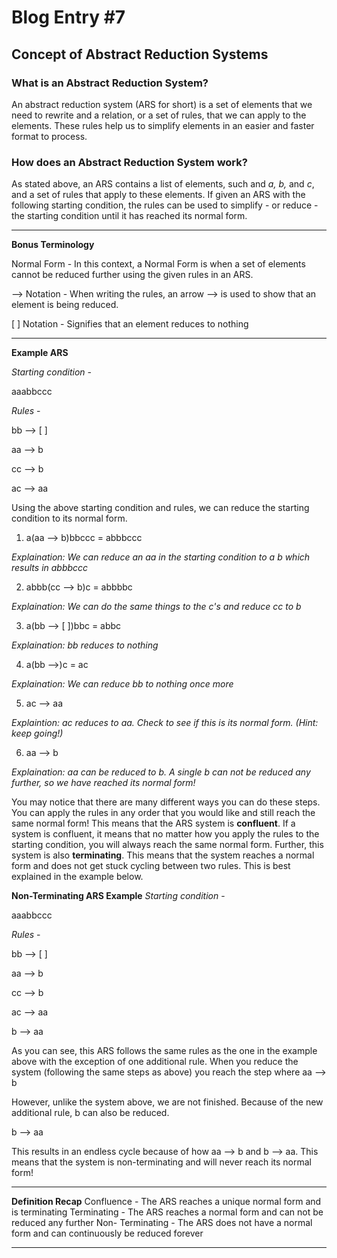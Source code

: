# Blog Entry #7

## Concept of Abstract Reduction Systems

### What is an Abstract Reduction System?
An abstract reduction system (ARS for short) is a set of elements that we need to rewrite and a relation, or a set of rules, that we can apply to the elements. These rules help us to simplify elements in an easier and faster format to process.

### How does an Abstract Reduction System work?
As stated above, an ARS contains a list of elements, such and *a, b,* and *c*, and a set of rules that apply to these elements. If given an ARS with the following starting condition, the rules can be used to simplify - or reduce - the starting condition until it has reached its normal form.  
_________________________________________________________________________________________________________________________________________________________________________________
**Bonus Terminology**

Normal Form - In this context, a Normal Form is when a set of elements cannot be reduced further using the given rules in an ARS. 

--> Notation - When writing the rules, an arrow --> is used to show that an element is being reduced.

[ ] Notation - Signifies that an element reduces to nothing
_________________________________________________________________________________________________________________________________________________________________________________

**Example ARS**

*Starting condition* - 

aaabbccc

*Rules* - 

bb --> [ ]

aa --> b

cc --> b

ac --> aa

Using the above starting condition and rules, we can reduce the starting condition to its normal form.

1. a(aa --> b)bbccc = abbbccc

*Explaination: We can reduce an aa in the starting condition to a b which results in abbbccc*

2. abbb(cc --> b)c = abbbbc

*Explaination: We can do the same things to the c's and reduce cc to b*

3. a(bb --> [ ])bbc = abbc

*Explaination: bb reduces to nothing*

4. a(bb -->)c = ac

*Explaination: We can reduce bb to nothing once more*

5. ac --> aa

*Explaintion: ac reduces to aa. Check to see if this is its normal form. (Hint: keep going!)*

6. aa --> b

*Explaination: aa can be reduced to b. A single b can not be reduced any further, so we have reached its normal form!*

You may notice that there are many different ways you can do these steps. You can apply the rules in any order that you would like and still reach the same normal form! This means that the ARS system is **confluent**. If a system is confluent, it means that no matter how you apply the rules to the starting condition, you will always reach the same normal form. Further, this system is also **terminating**. This means that the system reaches a normal form and does not get stuck cycling between two rules. This is best explained in the example below.

**Non-Terminating ARS Example**
*Starting condition* - 

aaabbccc

*Rules* - 

bb --> [ ]

aa --> b

cc --> b

ac --> aa

b --> aa

As you can see, this ARS follows the same rules as the one in the example above with the exception of one additional rule. When you reduce the system (following the same steps as above) you reach the step where
aa --> b
 
However, unlike the system above, we are not finished. Because of the new additional rule, b can also be reduced.
 
b --> aa
 
This results in an endless cycle because of how aa --> b and b --> aa. This means that the system is non-terminating and will never reach its normal form!
 
_________________________________________________________________________________________________________________________________________________________________________________
**Definition Recap**
Confluence - The ARS reaches a unique normal form and is terminating 
Terminating - The ARS reaches a normal form and can not be reduced any further
Non- Terminating - The ARS does not have a normal form and can continuously be reduced forever
_________________________________________________________________________________________________________________________________________________________________________________








